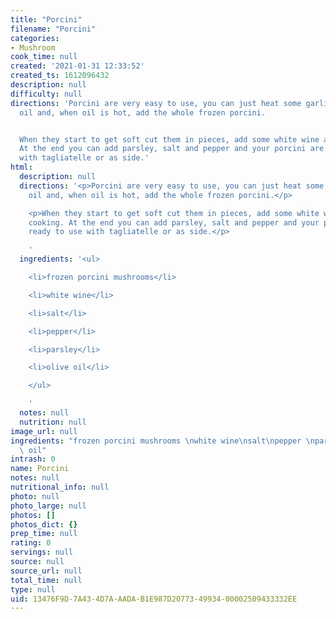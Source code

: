 ```yaml
---
title: "Porcini"
filename: "Porcini"
categories:
- Mushroom
cook_time: null
created: '2021-01-31 12:33:52'
created_ts: 1612096432
description: null
difficulty: null
directions: 'Porcini are very easy to use, you can just heat some garlic in olive
  oil and, when oil is hot, add the whole frozen porcini.


  When they start to get soft cut them in pieces, add some white wine and finish cooking.
  At the end you can add parsley, salt and pepper and your porcini are ready to use
  with tagliatelle or as side.'
html:
  description: null
  directions: '<p>Porcini are very easy to use, you can just heat some garlic in olive
    oil and, when oil is hot, add the whole frozen porcini.</p>

    <p>When they start to get soft cut them in pieces, add some white wine and finish
    cooking. At the end you can add parsley, salt and pepper and your porcini are
    ready to use with tagliatelle or as side.</p>

    '
  ingredients: '<ul>

    <li>frozen porcini mushrooms</li>

    <li>white wine</li>

    <li>salt</li>

    <li>pepper</li>

    <li>parsley</li>

    <li>olive oil</li>

    </ul>

    '
  notes: null
  nutrition: null
image_url: null
ingredients: "frozen porcini mushrooms \nwhite wine\nsalt\npepper \nparsley \nolive\
  \ oil"
intrash: 0
name: Porcini
notes: null
nutritional_info: null
photo: null
photo_large: null
photos: []
photos_dict: {}
prep_time: null
rating: 0
servings: null
source: null
source_url: null
total_time: null
type: null
uid: 13476F9D-7A43-4D7A-AADA-B1E987D20773-49934-00002509433332EE
---
```

